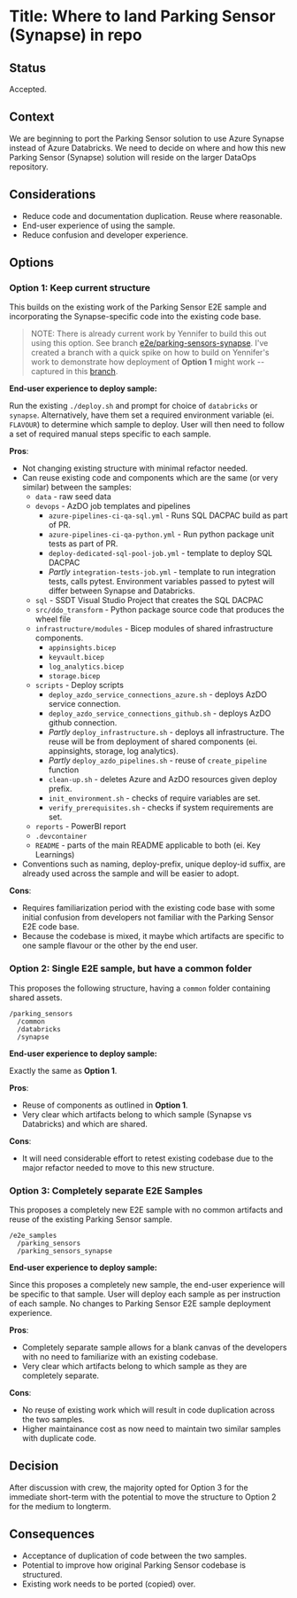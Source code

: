 # Title: Where to land Parking Sensor (Synapse) in repo

## Status

Accepted.

## Context

We are beginning to port the Parking Sensor solution to use Azure Synapse instead of Azure Databricks. We need to decide on where and how this new Parking Sensor (Synapse) solution will reside on the larger DataOps repository.

## Considerations

- Reduce code and documentation duplication. Reuse where reasonable.
- End-user experience of using the sample.
- Reduce confusion and developer experience.

## Options

### Option 1: Keep current structure

This builds on the existing work of the Parking Sensor E2E sample and incorporating the Synapse-specific code into the existing code base.

> NOTE: There is already current work by Yennifer to build this out using this option. See branch [e2e/parking-sensors-synapse](https://github.com/Azure-Samples/modern-data-warehouse-dataops/tree/e2e/parking-sensors-synapse). I've created a branch with a quick spike on how to build on Yennifer's work to demonstrate how deployment of **Option 1** might work -- captured in this [branch](https://github.com/Azure-Samples/modern-data-warehouse-dataops/tree/lace/spike-parking-sensors-synapse/e2e_samples/parking_sensors).

**End-user experience to deploy sample:**

Run the existing `./deploy.sh` and prompt for choice of `databricks` or `synapse`. Alternatively, have them set a required environment variable (ei. `FLAVOUR`) to determine which sample to deploy. User will then need to follow a set of required manual steps specific to each sample.

**Pros**:

- Not changing existing structure with minimal refactor needed.
- Can reuse existing code and components which are the same (or very similar) between the samples:
  - `data` - raw seed data
  - `devops` - AzDO job templates and pipelines
    - `azure-pipelines-ci-qa-sql.yml` - Runs SQL DACPAC build as part of PR.
    - `azure-pipelines-ci-qa-python.yml` - Run python package unit tests as part of PR.
    - `deploy-dedicated-sql-pool-job.yml` - template to deploy SQL DACPAC
    - *Partly* `integration-tests-job.yml` - template to run integration tests, calls pytest. Environment variables passed to pytest will differ between Synapse and Databricks.
  - `sql` - SSDT Visual Studio Project that creates the SQL DACPAC
  - `src/ddo_transform` - Python package source code that produces the wheel file
  - `infrastructure/modules` - Bicep modules of shared infrastructure components.
    - `appinsights.bicep`
    - `keyvault.bicep`
    - `log_analytics.bicep`
    - `storage.bicep`
  - `scripts` - Deploy scripts
    - `deploy_azdo_service_connections_azure.sh` - deploys AzDO service connection.
    - `deploy_azdo_service_connections_github.sh` - deploys AzDO github connection.
    - *Partly* `deploy_infrastructure.sh` - deploys all infrastructure. The reuse will be from deployment of shared components (ei. appinsights, storage, log analytics).
    - *Partly* `deploy_azdo_pipelines.sh` - reuse of `create_pipeline` function
    - `clean-up.sh` - deletes Azure and AzDO resources given deploy prefix.
    - `init_environment.sh` - checks of require variables are set.
    - `verify_prerequisites.sh` - checks if system requirements are set.
  - `reports` - PowerBI report
  - `.devcontainer`
  - `README` - parts of the main README applicable to both (ei. Key Learnings)
- Conventions such as naming, deploy-prefix, unique deploy-id suffix, are already used across the sample and will be easier to adopt.

**Cons**:

- Requires familiarization period with the existing code base with some initial confusion from developers not familiar with the Parking Sensor E2E code base.
- Because the codebase is mixed, it maybe which artifacts are specific to one sample flavour or the other by the end user.

### Option 2: Single E2E sample, but have a common folder

This proposes the following structure, having a `common` folder containing shared assets.

```text
/parking_sensors
  /common
  /databricks
  /synapse
```

**End-user experience to deploy sample:**

Exactly the same as **Option 1**.

**Pros**:

- Reuse of components as outlined in **Option 1**.
- Very clear which artifacts belong to which sample (Synapse vs Databricks) and which are shared.

**Cons**:

- It will need considerable effort to retest existing codebase due to the major refactor needed to move to this new structure.

### Option 3: Completely separate E2E Samples

This proposes a completely new E2E sample with no common artifacts and reuse of the existing Parking Sensor sample.

```text
/e2e_samples
  /parking_sensors
  /parking_sensors_synapse
```

**End-user experience to deploy sample:**

Since this proposes a completely new sample, the end-user experience will be specific to that sample. User will deploy each sample as per instruction of each sample. No changes to Parking Sensor E2E sample deployment experience.

**Pros**:

- Completely separate sample allows for a blank canvas of the developers with no need to familiarize with an existing codebase.
- Very clear which artifacts belong to which sample as they are completely separate.

**Cons**:

- No reuse of existing work which will result in code duplication across the two samples.
- Higher maintainance cost as now need to maintain two similar samples with duplicate code.

## Decision

After discussion with crew, the majority opted for Option 3 for the immediate short-term with the potential to move the structure to Option 2 for the medium to longterm.

## Consequences

- Acceptance of duplication of code between the two samples.
- Potential to improve how original Parking Sensor codebase is structured.
- Existing work needs to be ported (copied) over.